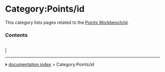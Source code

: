 # Category:Points/id
This category lists pages related to the [Points Workbench/id](Points_Workbench/id.md).

### Contents

|     |     |     |
| --- | --- | --- |
|



---
⏵ [documentation index](../README.md) > Category:Points/id
